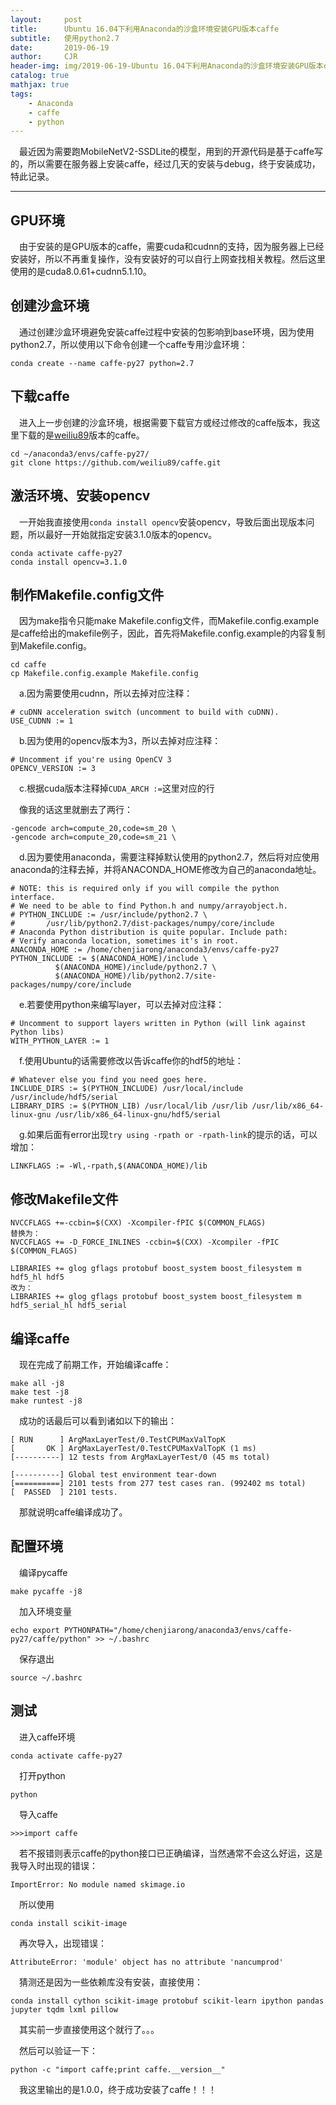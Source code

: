 ```yaml
---
layout:     post
title:      Ubuntu 16.04下利用Anaconda的沙盒环境安装GPU版本caffe
subtitle:   使用python2.7
date:       2019-06-19
author:     CJR
header-img: img/2019-06-19-Ubuntu 16.04下利用Anaconda的沙盒环境安装GPU版本caffe/post-bg-os-metro.jpg
catalog: true
mathjax: true
tags:
    - Anaconda
    - caffe
    - python
---
```


&emsp;最近因为需要跑MobileNetV2-SSDLite的模型，用到的开源代码是基于caffe写的，所以需要在服务器上安装caffe，经过几天的安装与debug，终于安装成功，特此记录。

---

## GPU环境
&emsp;由于安装的是GPU版本的caffe，需要cuda和cudnn的支持，因为服务器上已经安装好，所以不再重复操作，没有安装好的可以自行上网查找相关教程。然后这里使用的是cuda8.0.61+cudnn5.1.10。

## 创建沙盒环境
&emsp;通过创建沙盒环境避免安装caffe过程中安装的包影响到base环境，因为使用python2.7，所以使用以下命令创建一个caffe专用沙盒环境：

```
conda create --name caffe-py27 python=2.7
```

## 下载caffe
&emsp;进入上一步创建的沙盒环境，根据需要下载官方或经过修改的caffe版本，我这里下载的是[weiliu89](https://github.com/weiliu89)版本的caffe。

```
cd ~/anaconda3/envs/caffe-py27/
git clone https://github.com/weiliu89/caffe.git
```
## 激活环境、安装opencv

&emsp;一开始我直接使用`conda install opencv`安装opencv，导致后面出现版本问题，所以最好一开始就指定安装3.1.0版本的opencv。

```
conda activate caffe-py27
conda install opencv=3.1.0
```

## 制作Makefile.config文件

&emsp;因为make指令只能make Makefile.config文件，而Makefile.config.example是caffe给出的makefile例子，因此，首先将Makefile.config.example的内容复制到Makefile.config。

```
cd caffe
cp Makefile.config.example Makefile.config
```

&emsp;a.因为需要使用cudnn，所以去掉对应注释：

```
# cuDNN acceleration switch (uncomment to build with cuDNN).
USE_CUDNN := 1
```

&emsp;b.因为使用的opencv版本为3，所以去掉对应注释：

```
# Uncomment if you're using OpenCV 3
OPENCV_VERSION := 3
```

&emsp;c.根据cuda版本注释掉`CUDA_ARCH :=`这里对应的行

&emsp;像我的话这里就删去了两行：

```
-gencode arch=compute_20,code=sm_20 \
-gencode arch=compute_20,code=sm_21 \
```

&emsp;d.因为要使用anaconda，需要注释掉默认使用的python2.7，然后将对应使用anaconda的注释去掉，并将ANACONDA_HOME修改为自己的anaconda地址。

```
# NOTE: this is required only if you will compile the python interface.
# We need to be able to find Python.h and numpy/arrayobject.h.
# PYTHON_INCLUDE := /usr/include/python2.7 \
#		/usr/lib/python2.7/dist-packages/numpy/core/include
# Anaconda Python distribution is quite popular. Include path:
# Verify anaconda location, sometimes it's in root.
ANACONDA_HOME := /home/chenjiarong/anaconda3/envs/caffe-py27
PYTHON_INCLUDE := $(ANACONDA_HOME)/include \
		  $(ANACONDA_HOME)/include/python2.7 \
		  $(ANACONDA_HOME)/lib/python2.7/site-packages/numpy/core/include
```

&emsp;e.若要使用python来编写layer，可以去掉对应注释：

```
# Uncomment to support layers written in Python (will link against Python libs)
WITH_PYTHON_LAYER := 1
```

&emsp;f.使用Ubuntu的话需要修改以告诉caffe你的hdf5的地址：
```
# Whatever else you find you need goes here.
INCLUDE_DIRS := $(PYTHON_INCLUDE) /usr/local/include /usr/include/hdf5/serial
LIBRARY_DIRS := $(PYTHON_LIB) /usr/local/lib /usr/lib /usr/lib/x86_64-linux-gnu /usr/lib/x86_64-linux-gnu/hdf5/serial
```

&emsp;g.如果后面有error出现`try using -rpath or -rpath-link`的提示的话，可以增加：

```
LINKFLAGS := -Wl,-rpath,$(ANACONDA_HOME)/lib
```

## 修改Makefile文件

```
NVCCFLAGS +=-ccbin=$(CXX) -Xcompiler-fPIC $(COMMON_FLAGS)
替换为：
NVCCFLAGS += -D_FORCE_INLINES -ccbin=$(CXX) -Xcompiler -fPIC $(COMMON_FLAGS)
```

```
LIBRARIES += glog gflags protobuf boost_system boost_filesystem m hdf5_hl hdf5
改为：
LIBRARIES += glog gflags protobuf boost_system boost_filesystem m hdf5_serial_hl hdf5_serial
```

## 编译caffe

&emsp;现在完成了前期工作，开始编译caffe：

```
make all -j8
make test -j8
make runtest -j8
```

&emsp;成功的话最后可以看到诸如以下的输出：

```
[ RUN      ] ArgMaxLayerTest/0.TestCPUMaxValTopK
[       OK ] ArgMaxLayerTest/0.TestCPUMaxValTopK (1 ms)
[----------] 12 tests from ArgMaxLayerTest/0 (45 ms total)

[----------] Global test environment tear-down
[==========] 2101 tests from 277 test cases ran. (992402 ms total)
[  PASSED  ] 2101 tests.
```

&emsp;那就说明caffe编译成功了。

## 配置环境

&emsp;编译pycaffe

```
make pycaffe -j8
```

&emsp;加入环境变量

```
echo export PYTHONPATH="/home/chenjiarong/anaconda3/envs/caffe-py27/caffe/python" >> ~/.bashrc
```

&emsp;保存退出

```
source ~/.bashrc
```

## 测试

&emsp;进入caffe环境

```
conda activate caffe-py27
```

&emsp;打开python

```
python
```

&emsp;导入caffe

```
>>>import caffe
```

&emsp;若不报错则表示caffe的python接口已正确编译，当然通常不会这么好运，这是我导入时出现的错误：

`ImportError: No module named skimage.io`

&emsp;所以使用

```
conda install scikit-image
```

&emsp;再次导入，出现错误：

`AttributeError: 'module' object has no attribute 'nancumprod'`

&emsp;猜测还是因为一些依赖库没有安装，直接使用：

```
conda install cython scikit-image protobuf scikit-learn ipython pandas jupyter tqdm lxml pillow
```

&emsp;其实前一步直接使用这个就行了。。。

&emsp;然后可以验证一下：

```
python -c "import caffe;print caffe.__version__"
```

&emsp;我这里输出的是1.0.0，终于成功安装了caffe！！！